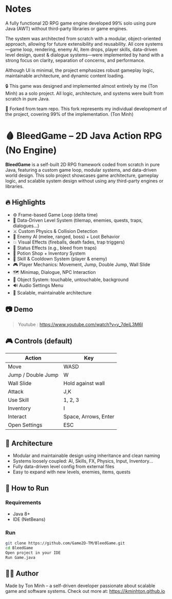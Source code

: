 # Notes

A fully functional 2D RPG game engine developed 99% solo using pure Java (AWT) without third-party libraries or game engines.

The system was architected from scratch with a modular, object-oriented approach, allowing for future extensibility and reusability. All core systems—game loop, rendering, enemy AI, item drops, player skills, data-driven level design, quest & dialogue systems—were implemented by hand with a strong focus on clarity, separation of concerns, and performance.

Although UI is minimal, the project emphasizes robust gameplay logic, maintainable architecture, and dynamic content loading.

🔒 This game was designed and implemented almost entirely by me (Ton Minh) as a solo project. All logic, architecture, and systems were built from scratch in pure Java.

🔧 Forked from team repo. This fork represents my individual development of the project, covering 99% of the implementation. (Ton Minh)

# 🩸 BleedGame – 2D Java Action RPG (No Engine)

**BleedGame** is a self-built 2D RPG framework coded from scratch in pure Java, featuring a custom game loop, modular systems, and data-driven world design. This solo project showcases game architecture, gameplay logic, and scalable system design without using any third-party engines or libraries.

## 🔥 Highlights

- ⚙️ Frame-based Game Loop (delta time)
- 🧭 Data-Driven Level System (tilemap, enemies, quests, traps, dialogues…)
- ⚔️ Custom Physics & Collision Detection
- 🧠 Enemy AI (melee, ranged, boss) + Loot Behavior
- 💥 Visual Effects (fireballs, death fades, trap triggers)
- 🧪 Status Effects (e.g., bleed from traps)
- 🧃 Potion Shop + Inventory System
- 🔄 Skill & Cooldown System (player & enemy)
- 🎮 Player Mechanics: Movement, Jump, Double Jump, Wall Slide
- 🗺️ Minimap, Dialogue, NPC Interaction
- 🧱 Object System: touchable, untouchable, background
- 🔊 Audio Settings Menu
- 🧩 Scalable, maintainable architecture

## 📷 Demo

> Youtube : https://www.youtube.com/watch?v=y_7deiL3M6I

## 🎮 Controls (default)

| Action         | Key     |
|----------------|---------|
| Move           | WASD |
| Jump / Double Jump | W |
| Wall Slide     | Hold against wall |
| Attack         | J,K |
| Use Skill      | 1, 2, 3|
| Inventory      | I |
| Interact       | Space, Arrows, Enter |
| Open Settings  | ESC |

## 🧱 Architecture

- Modular and maintainable design using inheritance and clean naming
- Systems loosely coupled: AI, Skills, FX, Physics, Input, Inventory...
- Fully data-driven level config from external files
- Easy to expand with new levels, enemies, items, quests

## 🚧 How to Run

### Requirements

- Java 8+
- IDE (NetBeans)

### Run

```bash
git clone https://github.com/Game2D-TM/BleedGame.git
cd BleedGame
Open project in your IDE
Run Game.java
```

## 🧑‍💻 Author
Made by Ton Minh – a self-driven developer passionate about scalable game and software systems.
Check out more at: https://ikminhton.github.io

